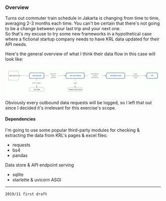 ### Overview

Turns out commuter train schedule in Jakarta is changing from time to time, averaging 2-3 months each time. You can't be certain that there's not going to be a change between your last trip and your next one.     
So that's my excuse to try some new frameworks in a hypothetical case where a fictional startup company needs to have KRL data updated for their API needs. 

Here's the general overview of what I think their data flow in this case will look like:

![test](static/pipeline.gif)

Obviously every outbound data requests will be logged, so I left that out since I decided it's irrelevant for this exercise's scope.

#### Dependencies

I'm going to use some popular third-party modules for checking & extracting the data from KRL's pages & excel files:

* requests
* bs4
* pandas
 
Data store & API endpoint serving
      
* sqlite    
* starlette & uvicorn ASGI

---

    2019/11 first draft
